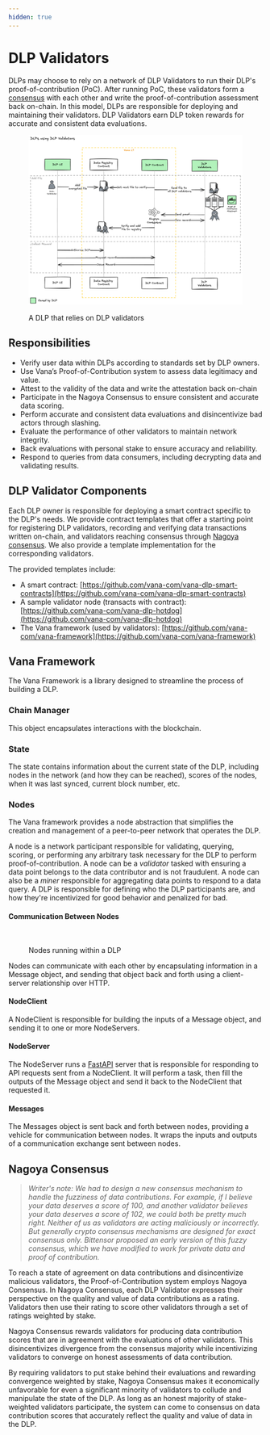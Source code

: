 ```yaml
---
hidden: true
---
```


# DLP Validators

DLPs may choose to rely on a network of DLP Validators to run their DLP's proof-of-contribution (PoC). After running PoC, these validators form a [consensus](../key-elements/proof-of-contribution/#nagoya-consensus) with each other and write the proof-of-contribution assessment back on-chain. In this model, DLPs are responsible for deploying and maintaining their validators. DLP Validators earn DLP token rewards for accurate and consistent data evaluations.

<figure><img src="../../.gitbook/assets/image (12).png" alt=""><figcaption><p>A DLP that relies on DLP validators</p></figcaption></figure>

## **Responsibilities**

* Verify user data within DLPs according to standards set by DLP owners.
* Use Vana’s Proof-of-Contribution system to assess data legitimacy and value.
* Attest to the validity of the data and write the attestation back on-chain
* Participate in the Nagoya Consensus to ensure consistent and accurate data scoring.
* Perform accurate and consistent data evaluations and disincentivize bad actors through slashing.
* Evaluate the performance of other validators to maintain network integrity.
* Back evaluations with personal stake to ensure accuracy and reliability.
* Respond to queries from data consumers, including decrypting data and validating results.

## DLP Validator Components

Each DLP owner is responsible for deploying a smart contract specific to the DLP's needs. We provide contract templates that offer a starting point for registering DLP validators, recording and verifying data transactions written on-chain, and validators reaching consensus through [Nagoya consensus](https://colab.research.google.com/drive/19MUtnOTk1kXp18pCRGNBgMTOJhW-4TGK). We also provide a template implementation for the corresponding validators.

The provided templates include:

* A smart contract: [https://github.com/vana-com/vana-dlp-smart-contracts](https://github.com/vana-com/vana-dlp-smart-contracts)
* A sample validator node (transacts with contract): [https://github.com/vana-com/vana-dlp-hotdog](https://github.com/vana-com/vana-dlp-hotdog)
* The Vana framework (used by validators): [https://github.com/vana-com/vana-framework](https://github.com/vana-com/vana-framework)

## Vana Framework

The Vana Framework is a library designed to streamline the process of building a DLP.

### Chain Manager

This object encapsulates interactions with the blockchain.

### State

The state contains information about the current state of the DLP, including nodes in the network (and how they can be reached), scores of the nodes, when it was last synced, current block number, etc.&#x20;

### Nodes

The Vana framework provides a node abstraction that simplifies the creation and management of a peer-to-peer network that operates the DLP.

A node is a network participant responsible for validating, querying, scoring, or performing any arbitrary task necessary for the DLP to perform proof-of-contribution. A node can be a _validator_ tasked with ensuring a data point belongs to the data contributor and is not fraudulent. A node can also be a _miner_ responsible for aggregating data points to respond to a data query. A DLP is responsible for defining who the DLP participants are, and how they're incentivized for good behavior and penalized for bad.&#x20;

#### Communication Between Nodes

<figure><img src="../../.gitbook/assets/Vana Docs Graphics.jpg" alt="" width="375"><figcaption><p>Nodes running within a DLP</p></figcaption></figure>

Nodes can communicate with each other by encapsulating information in a Message object, and sending that object back and forth using a client-server relationship over HTTP.

#### NodeClient

A NodeClient is responsible for building the inputs of a Message object, and sending it to one or more NodeServers.&#x20;

#### NodeServer

The NodeServer runs a [FastAPI](https://fastapi.tiangolo.com/) server that is responsible for responding to API requests sent from a NodeClient. It will perform a task, then fill the outputs of the Message object and send it back to the NodeClient that requested it.

#### Messages

The Messages object is sent back and forth between nodes, providing a vehicle for communication between nodes. It wraps the inputs and outputs of a communication exchange sent between nodes.

## Nagoya Consensus

> _Writer's note: We had to design a new consensus mechanism to handle the fuzziness of data contributions. For example, if I believe your data deserves a score of 100, and another validator believes your data deserves a score of 102, we could both be pretty much right. Neither of us as validators are acting maliciously or incorrectly. But generally crypto consensus mechanisms are designed for exact consensus only. Bittensor proposed an early version of this fuzzy consensus, which we have modified to work for private data and proof of contribution._&#x20;

To reach a state of agreement on data contributions and disincentivize malicious validators, the Proof-of-Contribution system employs Nagoya Consensus. In Nagoya Consensus, each DLP Validator expresses their perspective on the quality and value of data contributions as a rating. Validators then use their rating to score other validators through a set of ratings weighted by stake.

Nagoya Consensus rewards validators for producing data contribution scores that are in agreement with the evaluations of other validators. This disincentivizes divergence from the consensus majority while incentivizing validators to converge on honest assessments of data contribution.

By requiring validators to put stake behind their evaluations and rewarding convergence weighted by stake, Nagoya Consensus makes it economically unfavorable for even a significant minority of validators to collude and manipulate the state of the DLP. As long as an honest majority of stake-weighted validators participate, the system can come to consensus on data contribution scores that accurately reflect the quality and value of data in the DLP.

